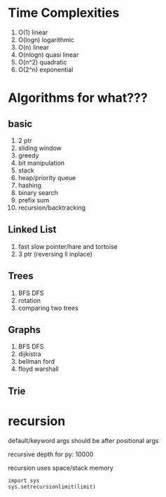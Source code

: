 # Time Complexities

1. O(1) linear
2. O(logn) logarithmic
3. O(n) linear
4. O(nlogn) quasi linear
5. O(n^2) quadratic
6. O(2^n) exponential

# Algorithms for what???

## basic

1. 2 ptr
2. sliding window
3. greedy
4. bit manipulation
5. stack
6. heap/priority queue
7. hashing
8. binary search
9. prefix sum
10. recursion/backtracking

## Linked List

1. fast slow pointer/hare and tortoise
2. 3 ptr (reversing ll inplace)

## Trees

1. BFS DFS
2. rotation
3. comparing two trees

## Graphs

1. BFS DFS
2. dijkistra
3. bellman ford
4. floyd warshall

## Trie

# recursion
default/keyword args should be after positional args

recursive depth for py: 10000

recursion uses space/stack memory

```
import sys
sys.setrecursionlimit(limit)
```


